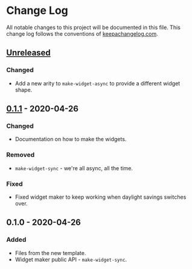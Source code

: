 # Change Log
All notable changes to this project will be documented in this file. This change log follows the conventions of [keepachangelog.com](http://keepachangelog.com/).

## [Unreleased]
### Changed
- Add a new arity to `make-widget-async` to provide a different widget shape.

## [0.1.1] - 2020-04-26
### Changed
- Documentation on how to make the widgets.

### Removed
- `make-widget-sync` - we're all async, all the time.

### Fixed
- Fixed widget maker to keep working when daylight savings switches over.

## 0.1.0 - 2020-04-26
### Added
- Files from the new template.
- Widget maker public API - `make-widget-sync`.

[Unreleased]: https://github.com/your-name/where-is-my-money/compare/0.1.1...HEAD
[0.1.1]: https://github.com/your-name/where-is-my-money/compare/0.1.0...0.1.1
